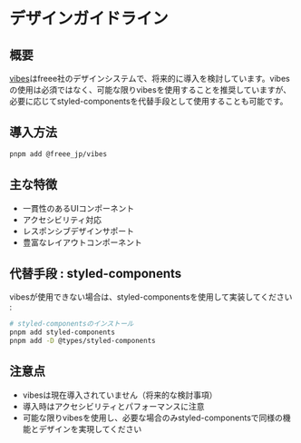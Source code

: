 # デザインガイドライン

## 概要

[vibes](https://vibes.freee.co.jp/)はfreee社のデザインシステムで、将来的に導入を検討しています。vibesの使用は必須ではなく、可能な限りvibesを使用することを推奨していますが、必要に応じてstyled-componentsを代替手段として使用することも可能です。

## 導入方法

```bash
pnpm add @freee_jp/vibes
```

## 主な特徴

- 一貫性のあるUIコンポーネント
- アクセシビリティ対応
- レスポンシブデザインサポート
- 豊富なレイアウトコンポーネント

## 代替手段 : styled-components

vibesが使用できない場合は、styled-componentsを使用して実装してください :

```bash
# styled-componentsのインストール
pnpm add styled-components
pnpm add -D @types/styled-components
```

## 注意点

- vibesは現在導入されていません（将来的な検討事項）
- 導入時はアクセシビリティとパフォーマンスに注意
- 可能な限りvibesを使用し、必要な場合のみstyled-componentsで同様の機能とデザインを実現してください
